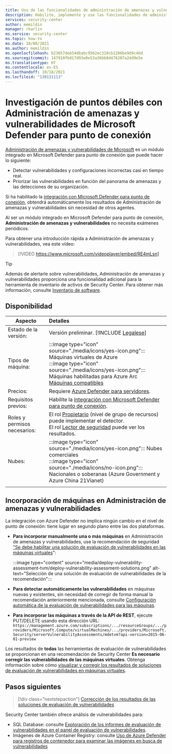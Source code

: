 ```yaml
---
title: Uso de las funcionalidades de administración de amenazas y vulnerabilidades de Microsoft Defender para punto de conexión con Azure Security Center
description: Habilite, implemente y use las funcionalidades de administración de amenazas y vulnerabilidades de Microsoft Defender para punto de conexión con Azure Security Center, con el fin de detectar puntos débiles en Azure y máquinas híbridas.
services: security-center
author: memildin
manager: rkarlin
ms.service: security-center
ms.topic: how-to
ms.date: 10/08/2021
ms.author: memildin
ms.openlocfilehash: b23657deb54dbabc9562ec310cb1286be9d9c4bd
ms.sourcegitcommit: 147910fb817d93e0e53a36bb8d476207a2dd9e5e
ms.translationtype: HT
ms.contentlocale: es-ES
ms.lasthandoff: 10/18/2021
ms.locfileid: "130131113"
---
```

# <a name="investigate-weaknesses-with-microsoft-defender-for-endpoints-threat-and-vulnerability-management"></a>Investigación de puntos débiles con Administración de amenazas y vulnerabilidades de Microsoft Defender para punto de conexión 

[Administración de amenazas y vulnerabilidades de Microsoft](/microsoft-365/security/defender-endpoint/next-gen-threat-and-vuln-mgt) es un módulo integrado en Microsoft Defender para punto de conexión que puede hacer lo siguiente:

- Detectar vulnerabilidades y configuraciones incorrectas casi en tiempo real.
- Priorizar las vulnerabilidades en función del panorama de amenazas y las detecciones de su organización.

Si ha habilitado la [integración con Microsoft Defender para punto de conexión](security-center-wdatp.md), obtendrá automáticamente los resultados de Administración de amenazas y vulnerabilidades sin necesidad de otros agentes.

Al ser un módulo integrado en Microsoft Defender para punto de conexión, **Administración de amenazas y vulnerabilidades** no necesita exámenes periódicos.

Para obtener una introducción rápida a Administración de amenazas y vulnerabilidades, vea este vídeo:

> [!VIDEO https://www.microsoft.com/videoplayer/embed/RE4mLsn]

> [!TIP]
> Además de alertarle sobre vulnerabilidades, Administración de amenazas y vulnerabilidades proporciona una funcionalidad adicional para la herramienta de inventario de activos de Security Center. Para obtener más información, consulte [Inventario de software](asset-inventory.md#access-a-software-inventory).


## <a name="availability"></a>Disponibilidad
|Aspecto|Detalles|
|----|:----|
|Estado de la versión:|Versión preliminar. [!INCLUDE [Legalese](../../includes/security-center-preview-legal-text.md)]|
|Tipos de máquina:|:::image type="icon" source="./media/icons/yes-icon.png"::: Máquinas virtuales de Azure<br>:::image type="icon" source="./media/icons/yes-icon.png"::: Máquinas habilitadas para Azure Arc <br> [Máquinas compatibles](/microsoft-365/security/defender-endpoint/tvm-supported-os)|
|Precios:|Requiere [Azure Defender para servidores](defender-for-servers-introduction.md).|
|Requisitos previos:|Habilite la [integración con Microsoft Defender para punto de conexión](security-center-wdatp.md).|
|Roles y permisos necesarios:|El rol [Propietario](../role-based-access-control/built-in-roles.md#owner) (nivel de grupo de recursos) puede implementar el detector.<br>El rol [Lector de seguridad](../role-based-access-control/built-in-roles.md#security-reader) puede ver los resultados.|
|Nubes:|:::image type="icon" source="./media/icons/yes-icon.png"::: Nubes comerciales<br>:::image type="icon" source="./media/icons/no-icon.png"::: Nacionales o soberanas (Azure Government y Azure China 21Vianet)|
|||


## <a name="onboarding-your-machines-to-threat-and-vulnerability-management"></a>Incorporación de máquinas en Administración de amenazas y vulnerabilidades

La integración con Azure Defender no implica ningún cambio en el nivel de punto de conexión: tiene lugar en segundo plano entre las dos plataformas. 

- **Para incorporar manualmente una o más máquinas** en Administración de amenazas y vulnerabilidades, use la recomendación de seguridad ["Se debe habilitar una solución de evaluación de vulnerabilidades en las máquinas virtuales](https://portal.azure.com/#blade/Microsoft_Azure_Security/RecommendationsBlade/assessmentKey/ffff0522-1e88-47fc-8382-2a80ba848f5d)":

    :::image type="content" source="media/deploy-vulnerability-assessment-tvm/deploy-vulnerability-assessment-solutions.png" alt-text="Selección de una solución de evaluación de vulnerabilidades de la recomendación":::

- **Para detectar automáticamente las vulnerabilidades** en máquinas nuevas y existentes, sin necesidad de corregir de forma manual la recomendación anteriormente mencionada, consulte [Configuración automática de la evaluación de vulnerabilidades para las máquinas](auto-deploy-vulnerability-assessment.md).

- **Para incorporar las máquinas a través de la API de REST**, ejecute PUT/DELETE usando esta dirección URL: `https://management.azure.com/subscriptions/.../resourceGroups/.../providers/Microsoft.Compute/virtualMachines/.../providers/Microsoft.Security/serverVulnerabilityAssessments/mdetvm?api-version=2015-06-01-preview`


Los resultados de **todas** las herramientas de evaluación de vulnerabilidades se proporcionan en una recomendación de Security Center **Es necesario corregir las vulnerabilidades de las máquinas virtuales**. Obtenga información sobre cómo [visualizar y corregir los resultados de soluciones de evaluación de vulnerabilidades en máquinas virtuales](remediate-vulnerability-findings-vm.md).


## <a name="next-steps"></a>Pasos siguientes
> [!div class="nextstepaction"]
> [Corrección de los resultados de las soluciones de evaluación de vulnerabilidades](remediate-vulnerability-findings-vm.md)

Security Center también ofrece análisis de vulnerabilidades para:

- SQL Database: consulte [Exploración de los informes de evaluación de vulnerabilidades en el panel de evaluación de vulnerabilidades](defender-for-sql-on-machines-vulnerability-assessment.md#explore-vulnerability-assessment-reports).
- Imágenes de Azure Container Registry: consulte [Uso de Azure Defender para registros de contenedor para examinar las imágenes en busca de vulnerabilidades](defender-for-container-registries-usage.md)
